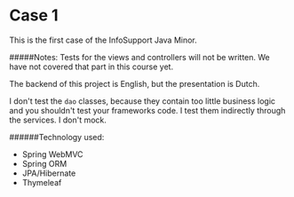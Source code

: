 # Case 1

This is the first case of the InfoSupport Java Minor.

#####Notes:
Tests for the views and controllers will not 
be written. We have not covered that part in 
this course yet.

The backend of this project is English, but 
the presentation is Dutch.

I don't test the `dao`
classes, because they contain too little business
logic and you shouldn't test your frameworks code. I
test them indirectly through the services.
I don't mock.

######Technology used:
- Spring WebMVC
- Spring ORM
- JPA/Hibernate 
- Thymeleaf
